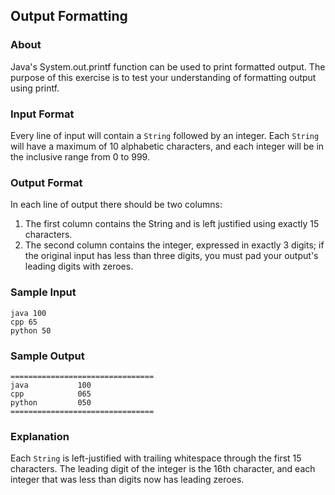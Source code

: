 ## Output Formatting

### About

Java's System.out.printf function can be used to print formatted output. The purpose of this exercise is to test your understanding of formatting output using printf.

### Input Format

Every line of input will contain a ```String``` followed by an integer.
Each ```String``` will have a maximum of 10 alphabetic characters, and each integer will be in the inclusive range from 0 to 999.

### Output Format

In each line of output there should be two columns: 

1. The first column contains the String and is left justified using exactly 15 characters.
2. The second column contains the integer, expressed in exactly 3 digits; if the original input has less than three digits, you must pad your output's leading digits with zeroes.

### Sample Input

```
java 100
cpp 65
python 50
```

### Sample Output

```
================================
java           100 
cpp            065 
python         050 
================================
```

### Explanation

Each ```String``` is left-justified with trailing whitespace through the first 15 characters. The leading digit of the integer is the 16th character, and each integer that was less than digits now has leading zeroes.
